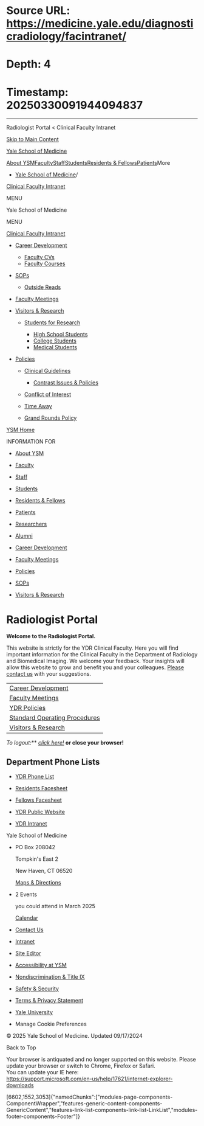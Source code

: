 # Source URL: https://medicine.yale.edu/diagnosticradiology/facintranet/
# Depth: 4
# Timestamp: 20250330091944094837

---

Radiologist Portal < Clinical Faculty Intranet 










[Skip to Main Content](#page-container)

[Yale School of Medicine](/)

[About YSM](/ysm/about/)[Faculty](/ysm/faculty/)[Staff](/ysm/myysm/)[Students](/ysm/edu/)[Residents & Fellows](/ysm/edu/residency-fellowships/)[Patients](https://yalemedicine.org)More

* [Yale School of Medicine](/)/

[Clinical Faculty Intranet](/diagnosticradiology/facintranet) 

MENU

Yale School of Medicine

MENU

[Clinical Faculty Intranet](/diagnosticradiology/facintranet)

* [Career Development](/diagnosticradiology/facintranet/development/)

  + [Faculty CVs](/diagnosticradiology/facintranet/development/cv/)
  + [Faculty Courses](/diagnosticradiology/facintranet/development/courses/)
* [SOPs](/diagnosticradiology/facintranet/sops/)

  + [Outside Reads](/diagnosticradiology/facintranet/sops/outsidereads/)

* [Faculty Meetings](/diagnosticradiology/facintranet/meetings/)
* [Visitors & Research](/diagnosticradiology/facintranet/volunteers/)

  + [Students for Research](/diagnosticradiology/facintranet/volunteers/studentsforresearch/)

    - [High School Students](/diagnosticradiology/facintranet/volunteers/studentsforresearch/highschoolstudents/)
    - [College Students](/diagnosticradiology/facintranet/volunteers/studentsforresearch/collegestundentsresearch/)
    - [Medical Students](/diagnosticradiology/facintranet/volunteers/studentsforresearch/medstudentsforresearch/)

* [Policies](/diagnosticradiology/facintranet/policies/)

  + [Clinical Guidelines](/diagnosticradiology/facintranet/policies/guidelines/)

    - [Contrast Issues & Policies](/diagnosticradiology/facintranet/policies/guidelines/contrast/)
  + [Conflict of Interest](/diagnosticradiology/facintranet/policies/coi/)
  + [Time Away](/diagnosticradiology/facintranet/policies/timeaway/)
  + [Grand Rounds Policy](/diagnosticradiology/facintranet/policies/grandroundsexpenses/)

[YSM Home](/ysm/)

INFORMATION FOR

* [About YSM](/ysm/about/)
* [Faculty](/ysm/faculty/)
* [Staff](/ysm/myysm/)
* [Students](/ysm/edu/)
* [Residents & Fellows](/ysm/edu/residency-fellowships/)
* [Patients](https://yalemedicine.org)
* [Researchers](/ysm/research/)
* [Alumni](/ysm/alumni/)

* [Career Development](/diagnosticradiology/facintranet/development/)
* [Faculty Meetings](/diagnosticradiology/facintranet/meetings/)
* [Policies](/diagnosticradiology/facintranet/policies/)
* [SOPs](/diagnosticradiology/facintranet/sops/)
* [Visitors & Research](/diagnosticradiology/facintranet/volunteers/)

# Radiologist Portal

**Welcome to the Radiologist Portal.**

This website is strictly for the YDR Clinical Faculty. Here you will find important information for the Clinical Faculty in the Department of Radiology and Biomedical Imaging. We welcome your feedback. Your insights will allow this website to grow and benefit you and your colleagues. [Please contact us](mailto:ydr.editor@yale.edu) with your suggestions.

|  |
| --- |
| [Career Development](https://medicine.yale.edu/diagnosticradiology/facintranet/development/ "Development Overview") |
| [Faculty Meetings](https://medicine.yale.edu/diagnosticradiology/facintranet/meetings/ "2018 Schedule Home") |
| [YDR Policies](https://medicine.yale.edu/diagnosticradiology/facintranet/policies/ "Policies Home Page") |
| [Standard Operating Procedures](https://medicine.yale.edu/diagnosticradiology/facintranet/sops/ "SOPs Home Page") |
| [Visitors & Research](https://medicine.yale.edu/diagnosticradiology/facintranet/volunteers/ "Research Volunteers Main") |

**To logout*:*** [*click here!*](https://secure.its.yale.edu/cas/logout) **or close your browser!**

## Department Phone Lists

* [YDR Phone List](https://files-profile.medicine.yale.edu/documents/6985e190-9267-421c-8ad6-12fb04d85244)
* [Residents Facesheet](https://files-profile.medicine.yale.edu/documents/a7b48161-127e-4daa-be31-68d29d608d2d)
* [Fellows Facesheet](https://files-profile.medicine.yale.edu/documents/97b78e0a-0795-44d6-996f-4d3e1465ded1)

* [YDR Public Website](https://medicine.yale.edu/diagnosticradiology/index.aspx)
* [YDR Intranet](http://radiology.yale.edu/intranet/index.aspx)

Yale School of Medicine

* PO Box 208042

  Tompkin's East 2

  New Haven, CT 06520

  [Maps & Directions](https://medicine.yale.edu/maps/)
* 2 Events

  you could attend in March 2025

  [Calendar](https://medicine.yale.edu/calendar/)
* [Contact Us](/bioimaging/contact/)

* [Intranet](/intranet)
* [Site Editor](mailto:ysm.editor@yale.edu)
* [Accessibility at YSM](/accessibility/)
* [Nondiscrimination & Title IX](/myysm/personal-resources/diversity-equity-inclusion/)
* [Safety & Security](/myysm/personal-resources/safety-security-resources/)
* [Terms & Privacy Statement](/ysm/privacy)
* [Yale University](https://yale.edu)
* Manage Cookie Preferences

© 2025 Yale School of Medicine. Updated 09/17/2024

Back to Top

Your browser is antiquated and no longer supported on this website. Please update your browser or switch to Chrome, Firefox or Safari.   
You can update your IE here:   
<https://support.microsoft.com/en-us/help/17621/internet-explorer-downloads>


[6602,1552,3053]{"namedChunks":["modules-page-components-ComponentWrapper","features-generic-content-components-GenericContent","features-link-list-components-link-list-LinkList","modules-footer-components-Footer"]}